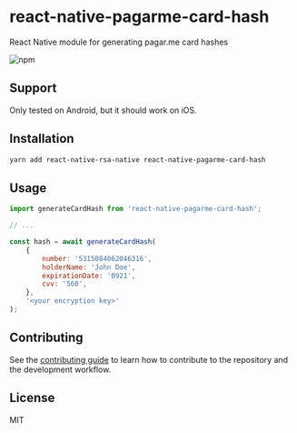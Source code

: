 # react-native-pagarme-card-hash

React Native module for generating pagar.me card hashes

![npm](https://img.shields.io/npm/v/react-native-pagarme-card-hash)

## Support

Only tested on Android, but it should work on iOS.

## Installation

```sh
yarn add react-native-rsa-native react-native-pagarme-card-hash
```

## Usage

```js
import generateCardHash from 'react-native-pagarme-card-hash';

// ...

const hash = await generateCardHash(
    {
        number: '5315084062046316',
        holderName: 'John Doe',
        expirationDate: '0921',
        cvv: '560',
    },
    '<your encryption key>'
);
```

## Contributing

See the [contributing guide](CONTRIBUTING.md) to learn how to contribute to the repository and the development workflow.

## License

MIT
